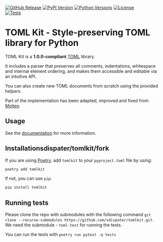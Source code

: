 [github_release]: https://img.shields.io/github/release/sdispater/tomlkit.svg?logo=github&logoColor=white
[pypi_version]: https://img.shields.io/pypi/v/tomlkit.svg?logo=python&logoColor=white
[python_versions]: https://img.shields.io/pypi/pyversions/tomlkit.svg?logo=python&logoColor=white
[github_license]: https://img.shields.io/github/license/sdispater/tomlkit.svg?logo=github&logoColor=white
[github_action]: https://github.com/sdispater/tomlkit/actions/workflows/tests.yml/badge.svg

[![GitHub Release][github_release]](https://github.com/sdispater/tomlkit/releases/)
[![PyPI Version][pypi_version]](https://pypi.org/project/tomlkit/)
[![Python Versions][python_versions]](https://pypi.org/project/tomlkit/)
[![License][github_license]](https://github.com/sdispater/tomlkit/blob/master/LICENSE)
<br>
[![Tests][github_action]](https://github.com/sdispater/tomlkit/actions/workflows/tests.yml)

# TOML Kit - Style-preserving TOML library for Python

TOML Kit is a **1.0.0-compliant** [TOML](https://toml.io/) library.

It includes a parser that preserves all comments, indentations, whitespace and internal element ordering,
and makes them accessible and editable via an intuitive API.

You can also create new TOML documents from scratch using the provided helpers.

Part of the implementation has been adapted, improved and fixed from [Molten](https://github.com/LeopoldArkham/Molten).

## Usage

See the [documentation](https://github.com/sdispater/tomlkit/blob/master/docs/quickstart.rst) for more information.

## Installationsdispater/tomlkit/fork

If you are using [Poetry](https://poetry.eustace.io),
add `tomlkit` to your `pyproject.toml` file by using:

```bash
poetry add tomlkit
```

If not, you can use `pip`:

```bash
pip install tomlkit
```

## Running tests

Please clone the repo with submodules with the following command
`git clone --recurse-submodules https://github.com/sdispater/tomlkit.git`.
We need the submodule - `toml-test` for running the tests.

You can run the tests with `poetry run pytest -q tests`
